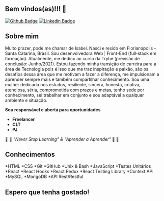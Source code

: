 ## Bem vindos(as)!!! 👋

[![Github Badge](https://img.shields.io/badge/-Github-000?style=flat-square&logo=Github&logoColor=white&link=https://github.com/isabelmeister)](https://github.com/isabelmeister)
[![Linkedin Badge](https://img.shields.io/badge/-LinkedIn-blue?style=flat-square&logo=Linkedin&logoColor=white&link=https://www.linkedin.com/in/isabelmeister/)](https://www.linkedin.com/in/isabelmeister/)

## Sobre mim

  Muito prazer, pode me chamar de Isabel. Nasci e resido em Florianópolis - Santa Catarina, Brasil.
  Sou desenvolvedora Web | Front-End (full-stack em formação). Atualmente, me dedico ao curso da Trybe (previsão de conclusão: Junho/2021).
  Estou fazendo minha transição de carreira para a área de Tecnologia pois é isso que me traz inspiração e paixão, são os desafios dessa área que me motivam a fazer a diferença, me impulsionam a aprender sempre mais e também compartilhar conhecimento.
  Sou uma mulher dedicada nos estudos, resiliente, sincera, honesta, criativa, atenciosa, séria, comprometida com prazos e metas, tenho sede por conhecimento, sei trabalhar em conjunto e sou adaptável a qualquer ambiente e situação.

**Sou responsável e aberta para oportunidades**
- **Freelancer**
- **CLT**
- **PJ**

:thought_balloon: :speech_balloon: _"Never Stop Learning" & "Aprender a Aprender"_ :speech_balloon: :thought_balloon:

## Conhecimentos

*HTML
*CSS
*Git
*GitHub
*Unix & Bash
*JavaScript
*Testes Unitários
*React
*React Hooks
*React Redux
*React Testing Library
*Context API
*MySQL
*MongoDB
*API Rest/Restful

## Espero que tenha gostado!
